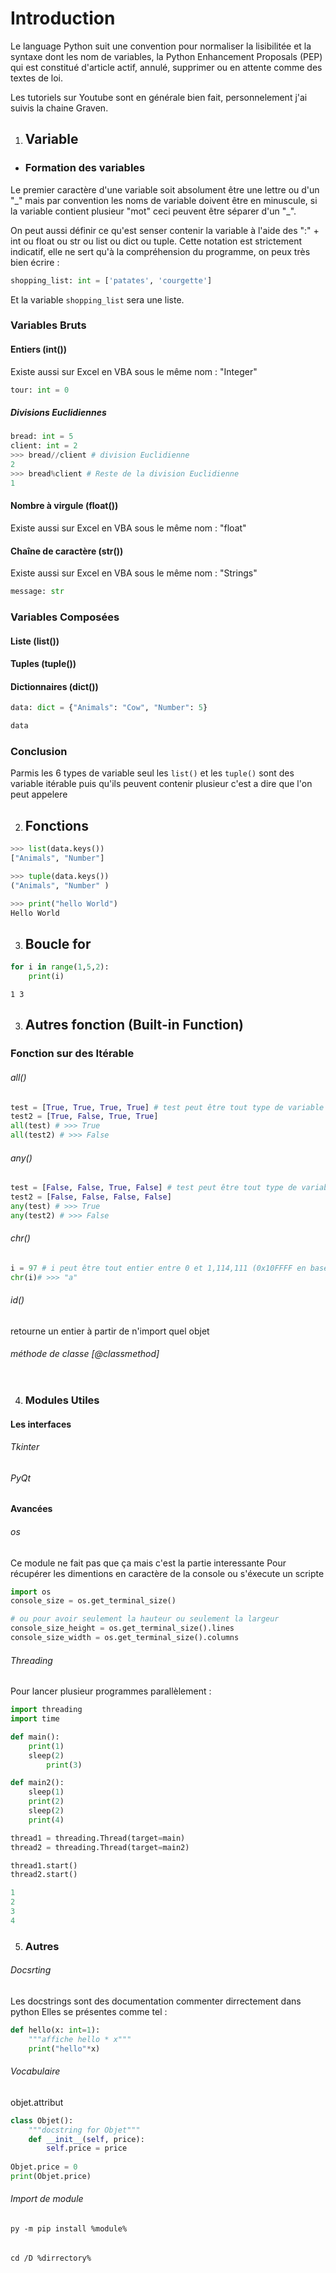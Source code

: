 Introduction
============

Le language Python suit une convention pour normaliser la lisibilitée et la syntaxe dont les nom de variables, la Python Enhancement Proposals (PEP) qui est constitué d'article actif, annulé, supprimer ou en attente comme des textes de loi.

Les tutoriels sur Youtube sont en générale bien fait, personnelement j'ai suivis la chaine Graven.

1. ## Variable

+ ### Formation des variables

Le premier caractère d'une variable soit absolument être une lettre ou d'un \"\_\" mais par convention les noms de variable doivent être en minuscule, si la variable contient plusieur \"mot\" ceci peuvent être séparer d'un \"\_\".

On peut aussi définir ce qu'est senser contenir la variable à l'aide des \"\:\" \+ int ou float ou str ou list ou dict ou tuple. Cette notation est strictement indicatif, elle ne sert qu'à la compréhension du programme, on peux très bien écrire : 

```Python
shopping_list: int = ['patates', 'courgette']
```

Et la variable `shopping_list` sera une liste.


### Variables Bruts
#### Entiers (int())

Existe aussi sur Excel en VBA sous le même nom : \"Integer\"

```Python
tour: int = 0
```
##### Divisions Euclidiennes
```Python
bread: int = 5
client: int = 2
>>> bread//client # division Euclidienne
2
>>> bread%client # Reste de la division Euclidienne
1
```

#### Nombre à virgule (float())

Existe aussi sur Excel en VBA sous le même nom : \"float\"

#### Chaîne de caractère (str())

Existe aussi sur Excel en VBA sous le même nom : \"Strings\"

```Python
message: str
```
### Variables Composées
#### Liste (list())

#### Tuples (tuple())

#### Dictionnaires (dict())
``` Python
data: dict = {"Animals": "Cow", "Number": 5}

data
```

### Conclusion

Parmis les 6 types de variable seul les `list()` et les `tuple()` sont des variable itérable puis qu'ils peuvent contenir plusieur c'est a dire que l'on peut appelere

2. ## Fonctions
``` Python
>>> list(data.keys())
["Animals", "Number"]

>>> tuple(data.keys())
("Animals", "Number" )

>>> print("hello World")
Hello World
```

3. ## Boucle for

```Python
for i in range(1,5,2):
	print(i)
```
`1
3`

3. ## Autres fonction (Built-in Function)

### Fonction sur des Itérable

###### all()
```Python
test = [True, True, True, True] # test peut être tout type de variable itérable
test2 = [True, False, True, True]
all(test) # >>> True
all(test2) # >>> False
```

###### any()
```Python
test = [False, False, True, False] # test peut être tout type de variable itérable
test2 = [False, False, False, False]
any(test) # >>> True
any(test2) # >>> False
```

###### chr()
```Python
i = 97 # i peut être tout entier entre 0 et 1,114,111 (0x10FFFF en base 16)
chr(i)# >>> "a"
```

###### id()

retourne un entier à partir de n'import quel objet 

###### méthode de classe \[@classmethod\]
```Python

```
4. ### Modules Utiles

#### Les interfaces

###### Tkinter

###### PyQt

#### Avancées

###### os
Ce module ne fait pas que ça mais c'est la partie interessante
Pour récupérer les dimentions en caractère de la console ou s'éxecute un scripte
```Python
import os
console_size = os.get_terminal_size()

# ou pour avoir seulement la hauteur ou seulement la largeur 
console_size_height = os.get_terminal_size().lines
console_size_width = os.get_terminal_size().columns
```
###### Threading
Pour lancer plusieur programmes parallèlement :
```Python
import threading
import time

def main():
	print(1)
	sleep(2)
		print(3)

def main2():
	sleep(1)
	print(2)
	sleep(2)
	print(4)

thread1 = threading.Thread(target=main)
thread2 = threading.Thread(target=main2)

thread1.start()
thread2.start()

1
2
3
4
```

5. ### Autres
###### Docsrting
Les docstrings sont des documentation commenter dirrectement dans python
Elles se présentes comme tel :
```Python
def hello(x: int=1):
	"""affiche hello * x"""
	print("hello"*x)
```

###### Vocabulaire

objet.attribut
``` Python
class Objet():
	"""docstring for Objet"""
	def __init__(self, price):
		self.price = price
	
Objet.price = 0
print(Objet.price)
```

###### Import de module
```Console
py -m pip install %module%
```

######
```Console
cd /D %dirrectory%
```
